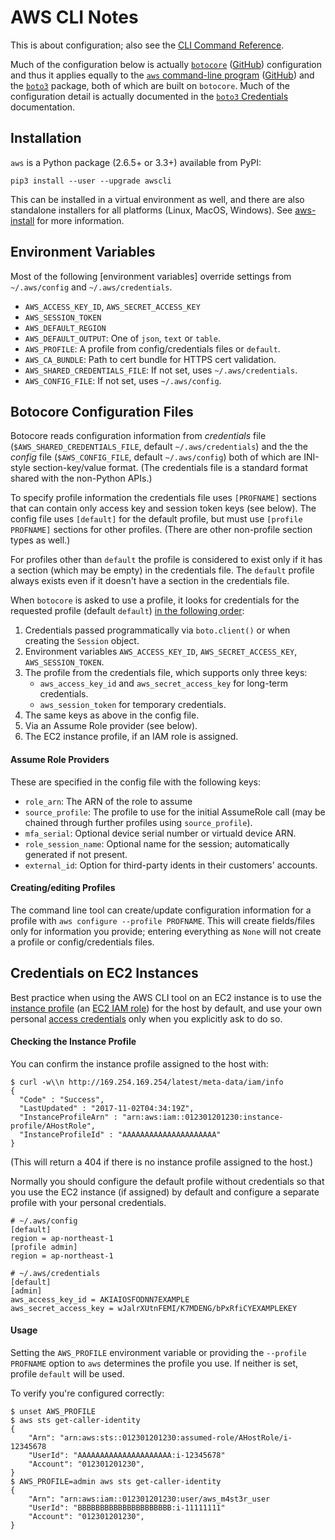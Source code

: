 AWS CLI Notes
=============

This is about configuration; also see the [CLI Command
Reference](cli-commands.md).

Much of the configuration below is actually [`botocore`]
([GitHub][botocore-github]) configuration and thus it applies equally
to the [`aws` command-line program][awscli] ([GitHub][awscli-github])
and the [`boto3`] package, both of which are built on `botocore`. Much
of the configuration detail is actually documented in the [`boto3`
Credentials][boto3-cred] documentation.


Installation
------------

`aws` is a Python package (2.6.5+ or 3.3+) available from PyPI:

    pip3 install --user --upgrade awscli

This can be installed in a virtual environment as well, and there are
also standalone installers for all platforms (Linux, MacOS, Windows).
See [aws-install] for more information.


Environment Variables
---------------------

Most of the following [environment variables] override settings from
`~/.aws/config` and `~/.aws/credentials`.

- `AWS_ACCESS_KEY_ID`, `AWS_SECRET_ACCESS_KEY`
- `AWS_SESSION_TOKEN`
- `AWS_DEFAULT_REGION`
- `AWS_DEFAULT_OUTPUT`: One of `json`, `text` or `table`.
- `AWS_PROFILE`: A profile from config/credentials files or `default`.
- `AWS_CA_BUNDLE`: Path to cert bundle for HTTPS cert validation.
- `AWS_SHARED_CREDENTIALS_FILE`: If not set, uses `~/.aws/credentials`.
- `AWS_CONFIG_FILE`: If not set, uses `~/.aws/config`.


Botocore Configuration Files
----------------------------

Botocore reads configuration information from _credentials_ file
(`$AWS_SHARED_CREDENTIALS_FILE`, default `~/.aws/credentials`) and the
the _config_ file (`$AWS_CONFIG_FILE`, default `~/.aws/config`) both
of which are INI-style section-key/value format. (The credentials file
is a standard format shared with the non-Python APIs.)

To specify profile information the credentials file uses `[PROFNAME]`
sections that can contain only access key and session token keys (see
below). The config file uses `[default]` for the default profile, but
must use `[profile PROFNAME]` sections for other profiles. (There are
other non-profile section types as well.)

For profiles other than `default` the profile is considered to exist
only if it has a section (which may be empty) in the credentials file.
The `default` profile always exists even if it doesn't have a section
in the credentials file.

When `botocore` is asked to use a profile, it looks for credentials
for the requested profile (default `default`) [in the
following order][boto3-cred]:

1. Credentials passed programmatically via `boto.client()` or when
   creating the `Session` object.
2. Environment variables `AWS_ACCESS_KEY_ID`, `AWS_SECRET_ACCESS_KEY`,
   `AWS_SESSION_TOKEN`.
3. The profile from the credentials file, which supports only three keys:
   - `aws_access_key_id` and `aws_secret_access_key` for long-term
     credentials.
   - `aws_session_token` for temporary credentials.
4. The same keys as above in the config file.
5. Via an Assume Role provider (see below).
6. The EC2 instance profile, if an IAM role is assigned.

#### Assume Role Providers

These are specified in the config file with the following keys:
- `role_arn`: The ARN of the role to assume
- `source_profile`: The profile to use for the initial AssumeRole call
  (may be chained through further profiles using `source_profile`).
- `mfa_serial`: Optional device serial number or virtuald device ARN.
- `role_session_name`: Optional name for the session; automatically
  generated if not present.
- `external_id`: Option for third-party idents in their customers' accounts.

#### Creating/editing Profiles

The command line tool can create/update configuration information for
a profile with `aws configure --profile PROFNAME`. This will create
fields/files only for information you provide; entering everything as
`None` will not create a profile or config/credentials files.


Credentials on EC2 Instances
----------------------------

Best practice when using the AWS CLI tool on an EC2 instance is to use
the [instance profile][instprof] (an [EC2 IAM role]) for the host by
default, and use your own personal [access credentials][creds] only
when you explicitly ask to do so.

#### Checking the Instance Profile

You can confirm the instance profile assigned to the host with:

    $ curl -w\\n http://169.254.169.254/latest/meta-data/iam/info
    {
      "Code" : "Success",
      "LastUpdated" : "2017-11-02T04:34:19Z",
      "InstanceProfileArn" : "arn:aws:iam::012301201230:instance-profile/AHostRole",
      "InstanceProfileId" : "AAAAAAAAAAAAAAAAAAAAA"
    }

(This will return a 404 if there is no instance profile assigned to
the host.)

Normally you should configure the default profile without credentials
so that you use the EC2 instance (if assigned) by default and
configure a separate profile with your personal credentials.

    # ~/.aws/config
    [default]
    region = ap-northeast-1
    [profile admin]
    region = ap-northeast-1

    # ~/.aws/credentials
    [default]
    [admin]
    aws_access_key_id = AKIAIOSFODNN7EXAMPLE
    aws_secret_access_key = wJalrXUtnFEMI/K7MDENG/bPxRfiCYEXAMPLEKEY

#### Usage

Setting the `AWS_PROFILE` environment variable or providing the
`--profile PROFNAME` option to `aws` determines the profile you use.
If neither is set, profile `default` will be used.

To verify you're configured correctly:

    $ unset AWS_PROFILE
    $ aws sts get-caller-identity
    {
        "Arn": "arn:aws:sts::012301201230:assumed-role/AHostRole/i-12345678
        "UserId": "AAAAAAAAAAAAAAAAAAAAA:i-12345678"
        "Account": "012301201230",
    }
    $ AWS_PROFILE=admin aws sts get-caller-identity
    {
        "Arn": "arn:aws:iam::012301201230:user/aws_m4st3r_user
        "UserId": "BBBBBBBBBBBBBBBBBBBBB:i-11111111"
        "Account": "012301201230",
    }



<!-------------------------------------------------------------------->
[EC2 IAM Role]: https://docs.aws.amazon.com/AWSEC2/latest/UserGuide/iam-roles-for-amazon-ec2.html
[`boto3`]: https://github.com/boto/boto3
[`botocore`]: https://botocore.amazonaws.com/v1/documentation/api/latest/index.html
[aws-install]: https://docs.aws.amazon.com/cli/latest/userguide/installing.html
[awscli-github]: https://github.com/aws/aws-cli
[awscli]: https://aws.amazon.com/cli/
[boto3-cred]: https://boto3.amazonaws.com/v1/documentation/api/latest/guide/configuration.html
[botocore-github]: https://github.com/boto/botocore
[creds]: https://docs.aws.amazon.com/general/latest/gr/aws-security-credentials.html
[environment variable]: https://docs.aws.amazon.com/cli/latest/userguide/cli-environment.html
[instprof]: http://docs.aws.amazon.com/IAM/latest/UserGuide/id_roles_use_switch-role-ec2.html
